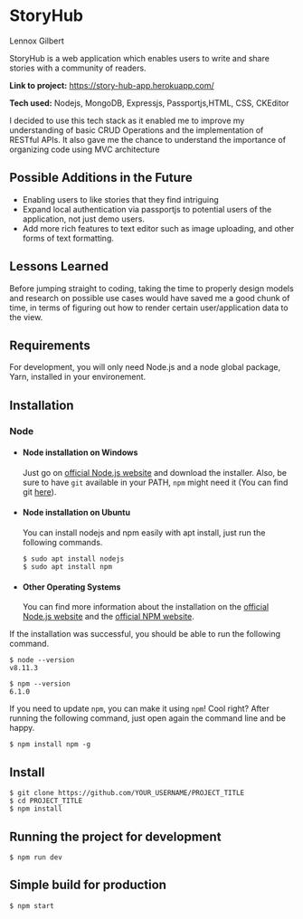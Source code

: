 # StoryHub

Lennox Gilbert

StoryHub is a web application which enables users to write and share stories with a community of readers.

**Link to project:** https://story-hub-app.herokuapp.com/

**Tech used:** Nodejs, MongoDB, Expressjs, Passportjs,HTML, CSS, CKEditor

I decided to use this tech stack as it enabled me to improve my understanding of basic CRUD Operations and the implementation of RESTful APIs. It also gave me the chance to understand the importance of organizing code using MVC architecture

## Possible Additions in the Future

- Enabling users to like stories that they find intriguing
- Expand local authentication via passportjs to potential users of the application, not just demo users.
- Add more rich features to text editor such as image uploading, and other forms of text formatting.

## Lessons Learned
Before jumping straight to coding, taking the time to properly design models and research on possible use cases would have saved me a good chunk of time, in terms of figuring out how to render certain user/application data to the view.

## Requirements

For development, you will only need Node.js and a node global package, Yarn, installed in your environement.

## Installation

### Node

- #### Node installation on Windows

  Just go on [official Node.js website](https://nodejs.org/) and download the installer.
  Also, be sure to have `git` available in your PATH, `npm` might need it (You can find git [here](https://git-scm.com/)).

- #### Node installation on Ubuntu

  You can install nodejs and npm easily with apt install, just run the following commands.

      $ sudo apt install nodejs
      $ sudo apt install npm

- #### Other Operating Systems
  You can find more information about the installation on the [official Node.js website](https://nodejs.org/) and the [official NPM website](https://npmjs.org/).

If the installation was successful, you should be able to run the following command.

    $ node --version
    v8.11.3

    $ npm --version
    6.1.0

If you need to update `npm`, you can make it using `npm`! Cool right? After running the following command, just open again the command line and be happy.

    $ npm install npm -g

## Install

    $ git clone https://github.com/YOUR_USERNAME/PROJECT_TITLE
    $ cd PROJECT_TITLE
    $ npm install

## Running the project for development

    $ npm run dev

## Simple build for production

    $ npm start
